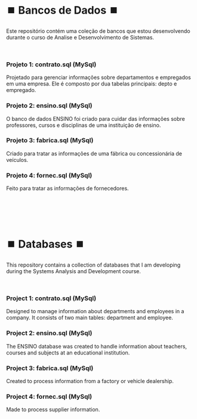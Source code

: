 # ⏹️ Bancos de Dados ⏹️
Este repositório contém uma coleção de bancos que estou desenvolvendo durante o curso de Analise e Desenvolvimento de Sistemas.

<br>

### Projeto 1: contrato.sql (MySql)
Projetado para gerenciar informações sobre departamentos e empregados em uma empresa. Ele é composto por dua tabelas principais: depto e empregado.

### Projeto 2: ensino.sql (MySql)
O banco de dados ENSINO foi criado para cuidar das informações sobre professores, cursos e disciplinas de uma instituição de ensino.

### Projeto 3: fabrica.sql (MySql)
Criado para tratar as informações de uma fábrica ou concessionária de veículos.

### Projeto 4: fornec.sql (MySql)
Feito para tratar as informações de fornecedores.

<br><br><br><br>

# ⏹️ Databases ⏹️
This repository contains a collection of databases that I am developing during the Systems Analysis and Development course.

<br>

### Project 1: contrato.sql (MySql)
Designed to manage information about departments and employees in a company. It consists of two main tables: department and employee.

### Project 2: ensino.sql (MySql)
The ENSINO database was created to handle information about teachers, courses and subjects at an educational institution.

### Project 3: fabrica.sql (MySql)
Created to process information from a factory or vehicle dealership.

### Project 4: fornec.sql (MySql)
Made to process supplier information.
